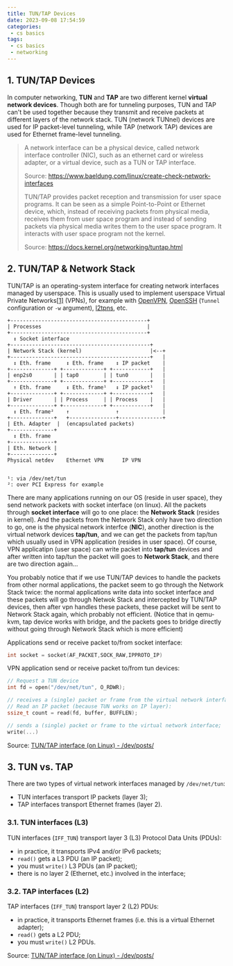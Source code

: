 ```yaml
---
title: TUN/TAP Devices
date: 2023-09-08 17:54:59
categories:
 - cs basics
tags:
 - cs basics
 - networking
---
```


## 1. TUN/TAP Devices

In computer networking, **TUN** and **TAP** are two different kernel **virtual network devices**. Though both are for tunneling purposes, TUN and TAP can't be used together because they transmit and receive packets at different layers of the network stack. TUN (network TUNnel) devices are used for IP packet-level tunneling, while TAP (network TAP) devices are used for Ethernet frame-level tunneling.

> A network interface can be a physical device, called network interface controller (NIC), such as an ethernet card or wireless adapter, or a virtual device, such as a TUN or TAP interface. 
>
> Source: https://www.baeldung.com/linux/create-check-network-interfaces
>
> TUN/TAP provides packet reception and transmission for user space programs. It can be seen as a simple Point-to-Point or Ethernet device, which, instead of receiving packets from physical media, receives them from user space program and instead of sending packets via physical media writes them to the user space program. It interacts with user space program not the kernel. 
>
> Source: https://docs.kernel.org/networking/tuntap.html

## 2. TUN/TAP & Network Stack

TUN/TAP is an operating-system interface for creating network interfaces managed by userspace. This is usually used to implement userspace Virtual Private Networks[[1\]](https://www.gabriel.urdhr.fr/2021/05/08/tuntap/#fn1) (VPNs), for example with [OpenVPN](https://openvpn.net/), [OpenSSH](https://www.gabriel.urdhr.fr/2017/08/02/foo-over-ssh/#tuntap-forwarding) (`Tunnel` configuration or `-w` argument), [l2tpns](https://code.ffdn.org/l2tpns/l2tpns), etc.

```
+--------------------------------------------+
| Processes                                  |
+--------------------------------------------+
  ↕ Socket interface
+---------------------------------------------+
| Network Stack (kernel)                      |<--+
+---------------------------------------------+   |
  ↕ Eth. frame     ↕ Eth. frame    ↕ IP packet    |
+--------------+ +-------------+ +------------+   |
| enp2s0       | | tap0        | | tun0       |   |
+--------------+ +-------------+ +------------+   |
  ↑ Eth. frame     ↕ Eth. frame¹   ↕ IP packet¹   |
+--------------+ +-------------+ +------------+   |
| Driver       | | Process     | | Process    |   |
+--------------+ +-------------+ +------------+   |
  ↕ Eth. frame²    ↑               ↑              |
+--------------+   +---------------+--------------+
| Eth. Adapter  |  (encapsulated packets)
+--------------+
  ↕ Eth. frame
+--------------+
| Eth. Network |
+--------------+
Physical netdev    Ethernet VPN      IP VPN


¹: via /dev/net/tun
²: over PCI Express for example
```

There are many applications running on our OS (reside in user space), they send network packets with socket interface (on linux). All the packets through **socket interface** will go to one place: the **Network Stack** (resides in kernel). And the packets from the Network Stack only have two direction to go, one is the physical network interfce (**NIC**), another direction is the virtual network devices **tap/tun**, and we can get the packets from tap/tun which usually used in VPN application (resides in user space). Of course, VPN applicatipn (user space) can write packet into **tap/tun** devices and after written into tap/tun the packet will goes to **Network Stack**, and there are two direction again... 

You probably notice that if we use TUN/TAP devices to handle the packets from other normal  applications, the packet seem to go through the Network Stack twice: the normal applications write data into socket interface and these packets will go through Netwok Stack and intercepted by TUN/TAP devices, then after vpn handles these packets, these packet will be sent to Network Stack again, which probably not efficient. (Notice that in qemu-kvm, tap device works with bridge, and the packets goes to bridge directly without going through Network Stack which is more efficient)

Applications send or receive packet to/from socket interface:

```c
int socket = socket(AF_PACKET,SOCK_RAW,IPPROTO_IP)
```

VPN application send or receive packet to/from tun devices:

```c
// Request a TUN device
int fd = open("/dev/net/tun", O_RDWR);

// receives a (single) packet or frame from the virtual network interface;
// Read an IP packet (because TUN works on IP layer):
ssize_t count = read(fd, buffer, BUFFLEN);

// sends a (single) packet or frame to the virtual network interface;
write(...) 
```

Source: [TUN/TAP interface (on Linux) - /dev/posts/](https://www.gabriel.urdhr.fr/2021/05/08/tuntap/)

## 3. TUN vs. TAP

There are two types of virtual network interfaces managed by `/dev/net/tun`:

- TUN interfaces transport IP packets (layer 3);
- TAP interfaces transport Ethernet frames (layer 2).

### 3.1. TUN interfaces (L3)

TUN interfaces (`IFF_TUN`) transport layer 3 (L3) Protocol Data Units (PDUs):

- in practice, it transports IPv4 and/or IPv6 packets;
- `read()` gets a L3 PDU (an IP packet);
- you must `write()` L3 PDUs (an IP packet);
- there is no layer 2 (Ethernet, etc.) involved in the interface;

### 3.2. TAP interfaces (L2)

TAP interfaces (`IFF_TUN`) transport layer 2 (L2) PDUs:

- in practice, it transports Ethernet frames (i.e. this is a virtual Ethernet adapter);
- `read()` gets a L2 PDU;
- you must `write()` L2 PDUs.

Source: [TUN/TAP interface (on Linux) - /dev/posts/](https://www.gabriel.urdhr.fr/2021/05/08/tuntap/)

